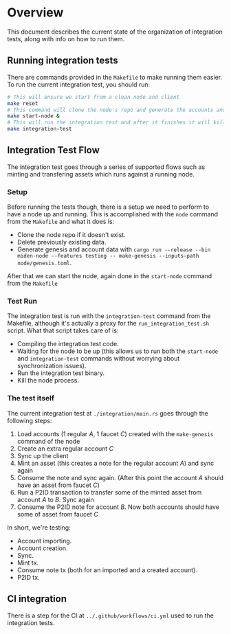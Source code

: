 # Overview

This document describes the current state of the organization of integration tests, along with info on how to run them.

## Running integration tests

There are commands provided in the `Makefile` to make running them easier. To run the current integration test, you should run:

```bash
# This will ensure we start from a clean node and client
make reset
# This command will clone the node's repo and generate the accounts and genesis files and lastly start the node and run it on background
make start-node &
# This will run the integration test and after it finishes it will kill the node process
make integration-test
```

## Integration Test Flow

The integration test goes through a series of supported flows such as minting
and transfering assets which runs against a running node. 

### Setup

Before running the tests though, there is a setup we need to perform to have a
node up and running. This is accomplished with the `node` command from the
`Makefile` and what it does is:

- Clone the node repo if it doesn't exist.
- Delete previously existing data.
- Generate genesis and account data with `cargo run --release --bin miden-node --features testing -- make-genesis --inputs-path node/genesis.toml`.

After that we can start the node, again done in the `start-node` command from the `Makefile`

### Test Run

The integration test is run with the `integration-test` command from the
Makefile, although it's actually a proxy for the `run_integration_test.sh`
script. What that script takes care of is:

- Compiling the integration test code.
- Waiting for the node to be up (this allows us to run both the `start-node`
  and `integration-test` commands without worrying about synchronization
  issues).
- Run the integration test binary.
- Kill the node process.

### The test itself

The current integration test at `./integration/main.rs` goes through the following steps:

1. Load accounts (1 regular *A*, 1 faucet *C*) created with the `make-genesis` command of the node
2. Create an extra regular account *C*
3. Sync up the client
4. Mint an asset (this creates a note for the regular account *A*) and sync again
5. Consume the note and sync again. (After this point the account *A* should have an asset from faucet *C*)
6. Run a P2ID transaction to transfer some of the minted asset from account *A* to *B*. Sync again
7. Consume the P2ID note for account *B*. Now both accounts should have some of asset from faucet *C*

In short, we're testing:

- Account importing.
- Account creation.
- Sync.
- Mint tx.
- Consume note tx (both for an imported and a created account).
- P2ID tx.

## CI integration

There is a step for the CI at `../.github/workflows/ci.yml` used to run the integration tests.
